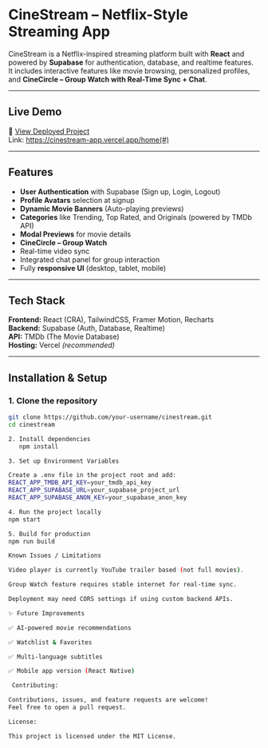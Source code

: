 # CineStream – Netflix-Style Streaming App

CineStream is a Netflix-inspired streaming platform built with **React** and powered by **Supabase** for authentication, database, and realtime features.  
It includes interactive features like movie browsing, personalized profiles, and **CineCircle – Group Watch with Real-Time Sync + Chat**.  

---

##  Live Demo
🔗 [View Deployed Project](#)  
Link: https://cinestream-app.vercel.app/home(#)

---

##  Features
-  **User Authentication** with Supabase (Sign up, Login, Logout)  
-  **Profile Avatars** selection at signup  
- **Dynamic Movie Banners** (Auto-playing previews)  
-  **Categories** like Trending, Top Rated, and Originals (powered by TMDb API)  
-  **Modal Previews** for movie details  
-  **CineCircle – Group Watch**  
  - Real-time video sync  
  - Integrated chat panel for group interaction  
-  Fully **responsive UI** (desktop, tablet, mobile)  

---

##  Tech Stack
**Frontend:** React (CRA), TailwindCSS, Framer Motion, Recharts  
**Backend:** Supabase (Auth, Database, Realtime)  
**API:** TMDb (The Movie Database)  
**Hosting:** Vercel *(recommended)*  

---

##  Installation & Setup

### 1. Clone the repository
```bash
git clone https://github.com/your-username/cinestream.git
cd cinestream

2. Install dependencies
   npm install

3. Set up Environment Variables

Create a .env file in the project root and add:
REACT_APP_TMDB_API_KEY=your_tmdb_api_key
REACT_APP_SUPABASE_URL=your_supabase_project_url
REACT_APP_SUPABASE_ANON_KEY=your_supabase_anon_key

4. Run the project locally
npm start

5. Build for production
npm run build

Known Issues / Limitations

Video player is currently YouTube trailer based (not full movies).

Group Watch feature requires stable internet for real-time sync.

Deployment may need CORS settings if using custom backend APIs.

✨ Future Improvements

✅ AI-powered movie recommendations

✅ Watchlist & Favorites

✅ Multi-language subtitles

✅ Mobile app version (React Native)

 Contributing:

Contributions, issues, and feature requests are welcome!
Feel free to open a pull request.

License:

This project is licensed under the MIT License.
